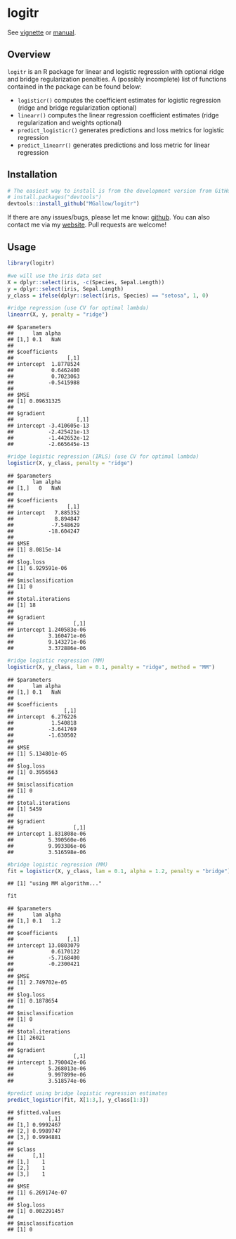 logitr
================

See [vignette](https://htmlpreview.github.io/?https://github.com/MGallow/logitr/blob/master/Vignette.html) or [manual](https://github.com/MGallow/logitr/blob/master/logitr.pdf).

Overview
--------

`logitr` is an R package for linear and logistic regression with optional ridge and bridge regularization penalties. A (possibly incomplete) list of functions contained in the package can be found below:

-   `logisticr()` computes the coefficient estimates for logistic regression (ridge and bridge regularization optional)
-   `linearr()` computes the linear regression coefficient estimates (ridge regularization and weights optional)
-   `predict_logisticr()` generates predictions and loss metrics for logistic regression
-   `predict_linearr()` generates predictions and loss metric for linear regression

Installation
------------

``` r
# The easiest way to install is from the development version from GitHub:
# install.packages("devtools")
devtools::install_github("MGallow/logitr")
```

If there are any issues/bugs, please let me know: [github](https://github.com/MGallow/logitr/issues). You can also contact me via my [website](http://users.stat.umn.edu/~gall0441/). Pull requests are welcome!

Usage
-----

``` r
library(logitr)

#we will use the iris data set
X = dplyr::select(iris, -c(Species, Sepal.Length))
y = dplyr::select(iris, Sepal.Length)
y_class = ifelse(dplyr::select(iris, Species) == "setosa", 1, 0)

#ridge regression (use CV for optimal lambda)
linearr(X, y, penalty = "ridge")
```

    ## $parameters
    ##      lam alpha
    ## [1,] 0.1   NaN
    ## 
    ## $coefficients
    ##                 [,1]
    ## intercept  1.8778524
    ##            0.6462400
    ##            0.7023063
    ##           -0.5415988
    ## 
    ## $MSE
    ## [1] 0.09631325
    ## 
    ## $gradient
    ##                    [,1]
    ## intercept -3.410605e-13
    ##           -2.425421e-13
    ##           -1.442652e-12
    ##           -2.665645e-13

``` r
#ridge logistic regression (IRLS) (use CV for optimal lambda)
logisticr(X, y_class, penalty = "ridge")
```

    ## $parameters
    ##      lam alpha
    ## [1,]   0   NaN
    ## 
    ## $coefficients
    ##                 [,1]
    ## intercept   7.885352
    ##             8.894847
    ##            -7.548629
    ##           -18.604247
    ## 
    ## $MSE
    ## [1] 8.0815e-14
    ## 
    ## $log.loss
    ## [1] 6.929591e-06
    ## 
    ## $misclassification
    ## [1] 0
    ## 
    ## $total.iterations
    ## [1] 18
    ## 
    ## $gradient
    ##                   [,1]
    ## intercept 1.240583e-06
    ##           3.160471e-06
    ##           9.143271e-06
    ##           3.372886e-06

``` r
#ridge logistic regression (MM)
logisticr(X, y_class, lam = 0.1, penalty = "ridge", method = "MM")
```

    ## $parameters
    ##      lam alpha
    ## [1,] 0.1   NaN
    ## 
    ## $coefficients
    ##                [,1]
    ## intercept  6.276226
    ##            1.540818
    ##           -3.641769
    ##           -1.630502
    ## 
    ## $MSE
    ## [1] 5.134801e-05
    ## 
    ## $log.loss
    ## [1] 0.3956563
    ## 
    ## $misclassification
    ## [1] 0
    ## 
    ## $total.iterations
    ## [1] 5459
    ## 
    ## $gradient
    ##                   [,1]
    ## intercept 1.831808e-06
    ##           5.390560e-06
    ##           9.993386e-06
    ##           3.516598e-06

``` r
#bridge logistic regression (MM)
fit = logisticr(X, y_class, lam = 0.1, alpha = 1.2, penalty = "bridge")
```

    ## [1] "using MM algorithm..."

``` r
fit
```

    ## $parameters
    ##      lam alpha
    ## [1,] 0.1   1.2
    ## 
    ## $coefficients
    ##                 [,1]
    ## intercept 13.0803079
    ##            0.6170122
    ##           -5.7168400
    ##           -0.2300421
    ## 
    ## $MSE
    ## [1] 2.749702e-05
    ## 
    ## $log.loss
    ## [1] 0.1878654
    ## 
    ## $misclassification
    ## [1] 0
    ## 
    ## $total.iterations
    ## [1] 26021
    ## 
    ## $gradient
    ##                   [,1]
    ## intercept 1.790042e-06
    ##           5.268013e-06
    ##           9.997899e-06
    ##           3.518574e-06

``` r
#predict using bridge logistic regression estimates
predict_logisticr(fit, X[1:3,], y_class[1:3])
```

    ## $fitted.values
    ##           [,1]
    ## [1,] 0.9992467
    ## [2,] 0.9989747
    ## [3,] 0.9994881
    ## 
    ## $class
    ##      [,1]
    ## [1,]    1
    ## [2,]    1
    ## [3,]    1
    ## 
    ## $MSE
    ## [1] 6.269174e-07
    ## 
    ## $log.loss
    ## [1] 0.002291457
    ## 
    ## $misclassification
    ## [1] 0
